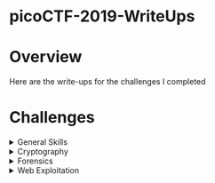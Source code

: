 # picoCTF-2019-WriteUps

# Overview
Here are the write-ups for the challenges I completed

# Challenges
<details>
  <summary>General Skills</summary>

  * [Lets Warm Up](https://github.com/Bsnookie9/picoCTF-2019-WriteUps/tree/main/General%20Skills/Lets%20Warm%20Up)
  * [Warmed Up](https://github.com/Bsnookie9/picoCTF-2019-WriteUps/tree/main/General%20Skills/Warmed%20Up)
  * [2Warm](https://github.com/Bsnookie9/picoCTF-2019-WriteUps/tree/main/General%20Skills/2Warm)
  * [what's a net cat?](https://github.com/Bsnookie9/picoCTF-2019-WriteUps/tree/main/General%20Skills/what's%20a%20net%20cat%3F)
  * [strings it](https://github.com/Bsnookie9/picoCTF-2019-WriteUps/tree/main/General%20Skills/strings%20it)
  * [Bases](https://github.com/Bsnookie9/picoCTF-2019-WriteUps/tree/main/General%20Skills/Bases)
  * [First Grep](https://github.com/Bsnookie9/picoCTF-2019-WriteUps/tree/main/General%20Skills/First%20Grep)
  * [Based](https://github.com/Bsnookie9/picoCTF-2019-WriteUps/tree/main/General%20Skills/Based)
  * [plumbing](https://github.com/Bsnookie9/picoCTF-2019-WriteUps/tree/main/General%20Skills/plumbing)
  * [mus1c](https://github.com/Bsnookie9/picoCTF-2019-WriteUps/tree/main/General%20Skills/mus1c)
  * [flag_shop](https://github.com/Bsnookie9/picoCTF-2019-WriteUps/tree/main/General%20Skills/flag_shop)
  * [1_wanna_b3_a_r0ck5tar](https://github.com/Bsnookie9/picoCTF-2019-WriteUps/tree/main/General%20Skills/1_wanna_b3_a_r0ck5tar)
</details>

<details>
  <summary>Cryptography</summary>

  * [miniRSA]()
  * [The Numbers]()
  * [caesar]()
  * [13]()
  * [rsa-pop-quiz]()
  * [Easy1]()
  * [Mr-Worldwide]()
  * [waves over lambda]()
  * [Flags]()
  * [Tapping]()
  * [la cifra de]()
  * [b00tl3gRSA3]()
  * [AES-ABC]()
  * [john_pollard]()
  * [b00tl3gRSA2]()
</details>

<details>
  <summary>Forensics</summary>

  * [like1000]()
  * [What Lies Within]()
  * [c0rrupt]()
  * [extensions]()
  * [WhitePages]()
  * [Glory of the Garden]()
  * [WebNet1]()
  * [WebNet0]()
  * [shark on wire 1]()
  * [So Meta]()
  * [shark on wire 2]()
  * [Investigative Reversing 0]()
  * [B1g_Mac]()
  * [m00nwalk2]()
  * [Investigative Reversing 1]()
  * [m00nwalk]()
  * [Investigative Reversing 2]()
  * [Investigative Reversing 3]()
  * [Investigative Reversing 4]()
  * [investigation_encoded_1]()
  * [investigation_encoded_2]()
</details>

<details>
  <summary>Web Exploitation</summary>

  * [dont-use-client-side](https://github.com/Bsnookie9/picoCTF-2019-WriteUps/tree/main/Web%20Exploitation/dont-use-client-side)
  * [logon]()
  * [Insp3ct0r]()
  * [where are the robots]()
  * [Irish-Name-Repo 1]()
  * [Client-side-again]()
  * [Irish-Name-Repo 2]()
  * [JaWT Scratchpad]()
  * [picobrowser]()
  * [Irish-Name-Repo 3]()
  * [Java Script Kiddie 2]()
  * [Java Script Kiddie]()
</details>
